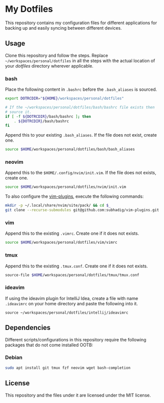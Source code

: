 # My Dotfiles
This repository contains my configuration files for different applications for
backing up and easily syncing between different devices.

## Usage
Clone this repository and follow the steps.
Replace `~/workspaces/personal/dotfiles` in all the steps with the actual
location of your *dotfiles* directory wherever applicable.

### bash
Place the following content in `.bashrc` before the `.bash_aliases` is sourced.

```bash
export DOTRCDIR="${HOME}/workspaces/personal/dotfiles"

# If the ~/workspaces/personal/dotfiles/bash/bashrc file exists then
# source it.
if [ -f ${DOTRCDIR}/bash/bashrc ]; then
    . ${DOTRCDIR}/bash/bashrc
fi
```

Append this to your existing `.bash_aliases`.
If the file does not exist, create one.

```bash
source $HOME/workspaces/personal/dotfiles/bash/bash_aliases
```

### neovim
Append this to the `$HOME/.config/nvim/init.vim`.
If the file does not exists, create one.

```bash
source $HOME/workspaces/personal/dotfiles/nvim/init.vim
```

To also configure the [vim-plugins](https://github.com/subhadig/vim-plugins),
execute the following commands:

```bash
mkdir -p ~/.local/share/nvim/site/pack/ && cd $_
git clone --recurse-submodules git@github.com:subhadig/vim-plugins.git
```

### vim
Append this to the existing `.vimrc`.
Create one if it does not exists.

```bash
source $HOME/workspaces/personal/dotfiles/vim/vimrc
```

### tmux
Append this to the existing `.tmux.conf`.
Create one if it does not exists.

```bash
source-file $HOME/workspaces/personal/dotfiles/tmux/tmux.conf
```

### ideavim
If using the ideavim plugin for IntelliJ Idea, create a file with name
`.ideavimrc` on your home directory and paste the following into it.

```vim
source ~/workspaces/personal/dotfiles/intellij/ideavimrc
```

## Dependencies
Different scripts/configurations in this repository require the following
packages that do not come installed OOTB:

### Debian
```bash
sudo apt install git tmux fzf neovim wget bash-completion
```

## License
This repository and the files under it are licensed under the MIT license.
